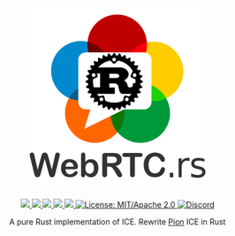 <h1 align="center">
 <a href="https://webrtc.rs"><img src="./doc/webrtc.rs.png" alt="WebRTC.rs"></a>
 <br>
</h1>
<p align="center">
 <a href="https://github.com/webrtc-rs/ice/actions">
  <img src="https://github.com/webrtc-rs/ice/workflows/cargo/badge.svg">
 </a>
 <a href="https://codecov.io/gh/webrtc-rs/ice">
  <img src="https://codecov.io/gh/webrtc-rs/ice/branch/main/graph/badge.svg">
 </a>
 <a href="https://deps.rs/repo/github/webrtc-rs/ice">
  <img src="https://deps.rs/repo/github/webrtc-rs/ice/status.svg">
 </a>
 <a href="https://crates.io/crates/webrtc-ice">
  <img src="https://img.shields.io/crates/v/webrtc-ice.svg">
 </a>
 <a href="https://docs.rs/webrtc-ice">
  <img src="https://docs.rs/webrtc-ice/badge.svg">
 </a>
 <a href="https://doc.rust-lang.org/1.6.0/complement-project-faq.html#why-dual-mitasl2-license">
  <img src="https://img.shields.io/badge/license-MIT%2FApache--2.0-blue" alt="License: MIT/Apache 2.0">
 </a>
 <a href="https://discord.gg/4Ju8UHdXMs">
  <img src="https://img.shields.io/discord/800204819540869120?logo=discord" alt="Discord">
 </a>
</p>
<p align="center">
 A pure Rust implementation of ICE. Rewrite <a href="https://github.com/pion/ice/releases/tag/v2.0.14">Pion</a> ICE in Rust
</p>
